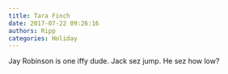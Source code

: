 ```yaml
---
title: Tara Finch
date: 2017-07-22 09:26:16
authors: Ripp
categories: Holiday
---
```


 Jay Robinson is one iffy dude. Jack sez jump. He sez how low?